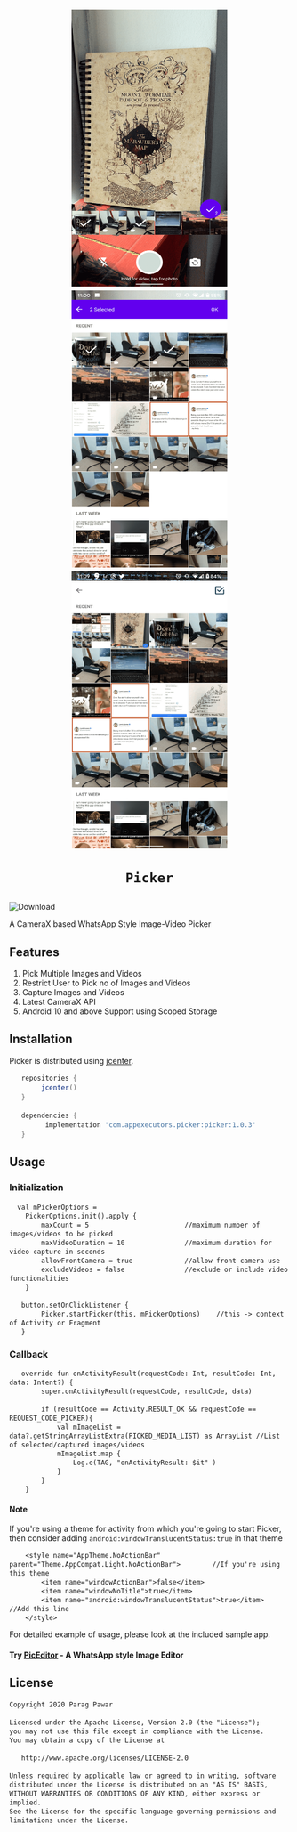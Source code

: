 <h1 align="center">
<img src="screens/screen3.png" width="280" height="498" alt="Screen1"/>
<img src="screens/screen4.png" width="280" height="498" alt="Screenshot 1"/>
<img src="screens/screen2.png" width="280" height="498" alt="Screenshot 2"/><br/>

    Picker
</h1>

![Download](https://api.bintray.com/packages/parag2385/maven/com.appexecutors.picker/images/download.svg)

A CameraX based WhatsApp Style Image-Video Picker

## Features
1. Pick Multiple Images and Videos
2. Restrict User to Pick no of Images and Videos
3. Capture Images and Videos
4. Latest CameraX API
5. Android 10 and above Support using Scoped Storage

## Installation

Picker is distributed using [jcenter](https://bintray.com/parag2385/maven/com.appexecutors.picker).

```groovy
   repositories { 
        jcenter()
   }
   
   dependencies {
         implementation 'com.appexecutors.picker:picker:1.0.3'
   }
```

## Usage

### Initialization

```
  val mPickerOptions = 
    PickerOptions.init().apply {
        maxCount = 5                        //maximum number of images/videos to be picked
        maxVideoDuration = 10               //maximum duration for video capture in seconds
        allowFrontCamera = true             //allow front camera use
        excludeVideos = false               //exclude or include video functionalities
    }
        
   button.setOnClickListener {
        Picker.startPicker(this, mPickerOptions)    //this -> context of Activity or Fragment
   }
```

### Callback

```
   override fun onActivityResult(requestCode: Int, resultCode: Int, data: Intent?) {
        super.onActivityResult(requestCode, resultCode, data)

        if (resultCode == Activity.RESULT_OK && requestCode == REQUEST_CODE_PICKER){
            val mImageList = data?.getStringArrayListExtra(PICKED_MEDIA_LIST) as ArrayList //List of selected/captured images/videos
            mImageList.map {
                Log.e(TAG, "onActivityResult: $it" )
            }
        }
    }
```

#### Note

If you're using a theme for activity from which you're going to start Picker, then consider adding ``android:windowTranslucentStatus:true`` in that theme

```
    <style name="AppTheme.NoActionBar" parent="Theme.AppCompat.Light.NoActionBar">        //If you're using this theme
        <item name="windowActionBar">false</item>
        <item name="windowNoTitle">true</item>
        <item name="android:windowTranslucentStatus">true</item>                          //Add this line
    </style>
```

For detailed example of usage, please look at the included sample app.

#### Try [PicEditor](https://github.com/Parag2385/PicEditor) - A WhatsApp style Image Editor


License
-------

    Copyright 2020 Parag Pawar

    Licensed under the Apache License, Version 2.0 (the "License");
    you may not use this file except in compliance with the License.
    You may obtain a copy of the License at

       http://www.apache.org/licenses/LICENSE-2.0

    Unless required by applicable law or agreed to in writing, software
    distributed under the License is distributed on an "AS IS" BASIS,
    WITHOUT WARRANTIES OR CONDITIONS OF ANY KIND, either express or implied.
    See the License for the specific language governing permissions and
    limitations under the License.
